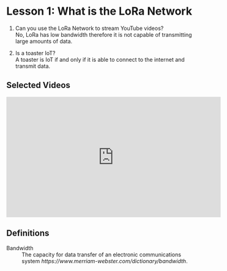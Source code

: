 # Lesson 1: What is the LoRa Network

1. Can you use the LoRa Network to stream YouTube videos? <br>
No, LoRa has low bandwidth therefore it is not capable of transmitting large amounts of data.


2. Is a toaster IoT? <br>
A toaster is IoT if and only if it is able to connect to the internet and transmit data. 

## Selected Videos 
<iframe width="560" height="315" src="https://www.youtube.com/embed/m6IvwcjcxQc" frameborder="0" allow="accelerometer; autoplay; encrypted-media; gyroscope; picture-in-picture" allowfullscreen></iframe>

## Definitions
<dl>
  <dt>Bandwidth</dt>
  <dd>The capacity for data transfer of an electronic communications system  <i>https://www.merriam-webster.com/dictionary/bandwidth</i>.</dd>
</dl>